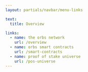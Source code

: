 ```yaml
---
layout: partials/navbar/menu-links

text:
  title: Overview

links:
  - name: the orbs network
    url: /overview
  - name: orbs smart contracts
    url: /smart-contracts
  - name: proof of stake universe
    url: /pos-universe
---
```

